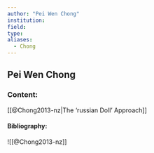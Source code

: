 ```yaml
---
author: "Pei Wen Chong"
institution:
field:
type:
aliases:
  - Chong
---
```


## Pei Wen Chong

### Content:
[[@Chong2013-nz|The ‘russian Doll’ Approach]]

#### Bibliography:

![[@Chong2013-nz]]